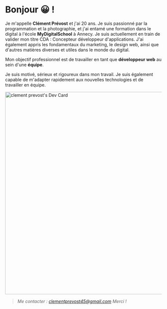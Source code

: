 # Bonjour :grinning: !

Je m'appelle **Clément Prévost** et j'ai 20 ans. Je suis passionné par la programmation et la photographie, et j'ai entamé une formation dans le digital à l'école **MyDigitalSchool** à Annecy. Je suis actuellement en train de valider mon titre CDA : Concepteur développeur d'applications. J'ai également appris les fondamentaux du marketing, le design web, ainsi que d'autres matières diverses et utiles dans le monde du digital.

Mon objectif professionnel est de travailler en tant que **développeur web** au sein d'une **équipe**.

Je suis motivé, sérieux et rigoureux dans mon travail. Je suis également capable de m'adapter rapidement aux nouvelles technologies et de travailler en équipe.

<a href="https://app.daily.dev/realgreen409"><img src="https://api.daily.dev/devcards/v2/QtIuqRI2UY0CsmgLPOZpP.png?r=tic&type=wide" width="652" alt="clement prevost's Dev Card"/></a>

> *Me contacter : clementprevost45@gmail.com*
> *Merci !* 

